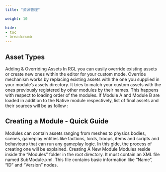 ```yaml
---
title: "资源管理"

weight: 10

hide: 
- toc
- breadcrumb
---
```


## Asset Types

Adding & Overriding Assets In RGL you can easily override existing assets or create new ones within the editor for your custom mode. Override mechanism works by replacing existing assets with the one you supplied in your module’s assets directory. It tries to match your custom assets with the ones previously registered by other modules by their names. This happens with respect to loading order of the modules. If Module A and Module B are loaded in addition to the Native module respectively, list of final assets and their sources will be as follow :

## Creating a Module - Quick Guide

Modules can contain assets ranging from meshes to physics bodies, scenes, gameplay entities like factions, lords, troops, items and scripts and behaviours that can run any gameplay logic. In this gide, the process of creating one will be explained. Creating A New Module Modules reside inside the “Modules” folder in the root directory. It must contain an XML file named SubModule.xml. This file contains basic information like “Name”, “ID” and “Version” nodes.